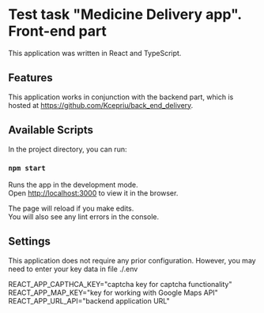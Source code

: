 # Test task "Medicine Delivery app". Front-end part

This application was written in React and TypeScript.

## Features

This application works in conjunction with the backend part, which is hosted at
https://github.com/Kcepriu/back_end_delivery.

## Available Scripts

In the project directory, you can run:

### `npm start`

Runs the app in the development mode.\
Open [http://localhost:3000](http://localhost:3000) to view it in the browser.

The page will reload if you make edits.\
You will also see any lint errors in the console.

## Settings

This application does not require any prior configuration. However, you may need to enter your key data in file ./.env

REACT_APP_CAPTHCA_KEY="captcha key for captcha functionality"
REACT_APP_MAP_KEY="key for working with Google Maps API"
REACT_APP_URL_API="backend application URL"
